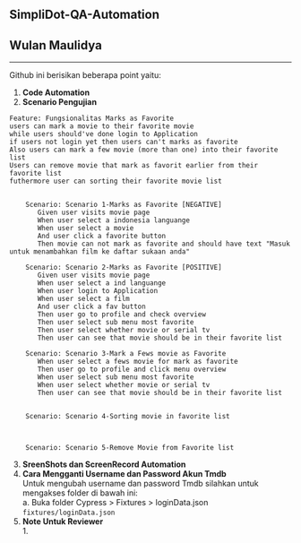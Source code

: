 ## SimpliDot-QA-Automation
## Wulan Maulidya

---------------
Github ini berisikan beberapa point yaitu:
1. <strong>Code Automation</strong>
2. <strong>Scenario Pengujian</strong>
```feature
Feature: Fungsionalitas Marks as Favorite
users can mark a movie to their favorite movie
while users should've done login to Application
if users not login yet then users can't marks as favorite
Also users can mark a few movie (more than one) into their favorite list
Users can remove movie that mark as favorit earlier from their favorite list
futhermore user can sorting their favorite movie list


    Scenario: Scenario 1-Marks as Favorite [NEGATIVE]
       Given user visits movie page
       When user select a indonesia languange
       When user select a movie
       And user click a favorite button
       Then movie can not mark as favorite and should have text "Masuk untuk menambahkan film ke daftar sukaan anda"

    Scenario: Scenario 2-Marks as Favorite [POSITIVE]
       Given user visits movie page
       When user select a ind languange
       When user login to Application
       When user select a film
       And user click a fav button
       Then user go to profile and check overview 
       Then user select sub menu most favorite
       Then user select whether movie or serial tv
       Then user can see that movie should be in their favorite list

    Scenario: Scenario 3-Mark a Fews movie as Favorite
       When user select a fews movie for mark as favorite
       Then user go to profile and click menu overview
       When user select sub menu most favorite
       When user select whether movie or serial tv
       Then user can see that movie should be in their favorite list


    Scenario: Scenario 4-Sorting movie in favorite list



    Scenario: Scenario 5-Remove Movie from Favorite list
```
3. <strong>SreenShots dan ScreenRecord Automation </strong>
4. <strong>Cara Mengganti Username dan Password Akun Tmdb </strong><br>
   Untuk mengubah username dan password Tmdb silahkan untuk mengakses folder di bawah ini:<br>
   a. Buka folder Cypress > Fixtures > loginData.json<br>
   `fixtures/loginData.json`<br>
5. <strong>Note Untuk Reviewer</strong><br>
   1. 
   
   

